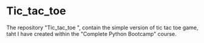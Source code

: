 # Tic_tac_toe
The repository "Tic_tac_toe ", contain the simple version of tic tac toe game, taht I have created within the "Complete Python Bootcamp" course.
